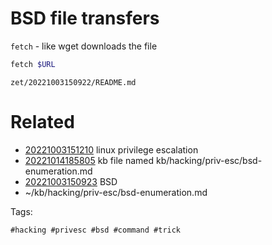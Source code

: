 # BSD file transfers
`fetch` - like wget
downloads the file
```bash
fetch $URL
```

` zet/20221003150922/README.md `

# Related

- [20221003151210](/zet/20221003151210/README.md) linux privilege escalation
- [20221014185805](/zet/20221014185805/README.md) kb file named kb/hacking/priv-esc/bsd-enumeration.md
- [20221003150923](/zet/20221003150923/README.md) BSD
- ~/kb/hacking/priv-esc/bsd-enumeration.md

Tags:

    #hacking #privesc #bsd #command #trick
